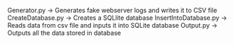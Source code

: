 

Generator.py  -> Generates fake webserver logs and writes it to CSV file
CreateDatabase.py -> Creates a SQLlite database
InsertIntoDatabase.py -> Reads data from csv file and inputs it into SQLite database
Output.py -> Outputs all the data stored in database
